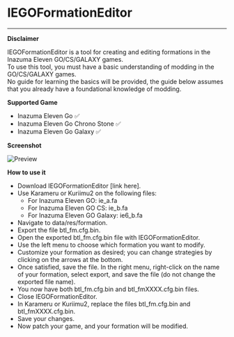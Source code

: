# IEGOFormationEditor
___________________________________________________________________________
**Disclaimer**

IEGOFormationEditor is a tool for creating and editing formations in the Inazuma Eleven GO/CS/GALAXY games.  
To use this tool, you must have a basic understanding of modding in the GO/CS/GALAXY games.  
No guide for learning the basics will be provided, the guide below assumes that you already have a foundational knowledge of modding.  

**Supported Game**
- Inazuma Eleven Go ✅
- Inazuma Eleven Go Chrono Stone ✅
- Inazuma Eleven Go Galaxy ✅

**Screenshot**

![Preview](https://github.com/Tiniifan/IEGOFormationEditor/assets/30804632/1ce81c22-3d60-43fe-a137-83c61832c61c)

**How to use it**

- Download IEGOFormationEditor [link here].
- Use Karameru or Kuriimu2 on the following files:
  - For Inazuma Eleven GO: ie_a.fa
  - For Inazuma Eleven GO CS: ie_b.fa
  - For Inazuma Eleven GO Galaxy: ie6_b.fa
- Navigate to data/res/formation.
- Export the file btl_fm.cfg.bin.
- Open the exported btl_fm.cfg.bin file with IEGOFormationEditor.
- Use the left menu to choose which formation you want to modify.
- Customize your formation as desired; you can change strategies by clicking on the arrows at the bottom.
- Once satisfied, save the file. In the right menu, right-click on the name of your formation, select export, and save the file (do not change the exported file name).
- You now have both btl_fm.cfg.bin and btl_fmXXXX.cfg.bin files.
- Close IEGOFormationEditor.
- In Karameru or Kuriimu2, replace the files btl_fm.cfg.bin and btl_fmXXXX.cfg.bin.
- Save your changes.
- Now patch your game, and your formation will be modified.
